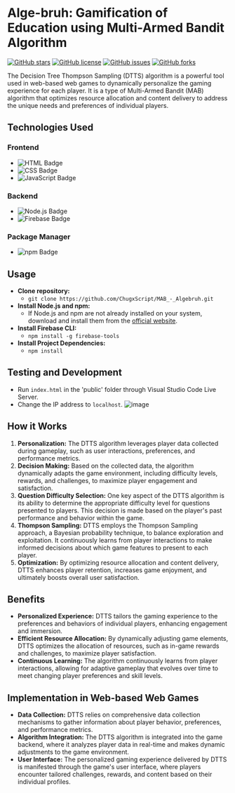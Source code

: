 # Alge-bruh: Gamification of Education using Multi-Armed Bandit Algorithm

[![GitHub stars](https://img.shields.io/github/stars/ChugxScript/MAB_-_Algebruh.svg)](https://github.com/ChugxScript/MAB_-_Algebruh/stargazers)
[![GitHub license](https://img.shields.io/github/license/ChugxScript/MAB_-_Algebruh.svg)](https://github.com/ChugxScript/MAB_-_Algebruh/blob/master/LICENSE)
[![GitHub issues](https://img.shields.io/github/issues/ChugxScript/MAB_-_Algebruh.svg)](https://github.com/ChugxScript/MAB_-_Algebruh/issues)
[![GitHub forks](https://img.shields.io/github/forks/ChugxScript/MAB_-_Algebruh.svg)](https://github.com/ChugxScript/MAB_-_Algebruh/network)

The Decision Tree Thompson Sampling (DTTS) algorithm is a powerful tool used in web-based web games to dynamically personalize the gaming experience for each player. It is a type of Multi-Armed Bandit (MAB) algorithm that optimizes resource allocation and content delivery to address the unique needs and preferences of individual players.

## Technologies Used
### Frontend
- ![HTML Badge](https://img.shields.io/badge/-HTML-E34F26?style=flat&logo=html5&logoColor=white)
- ![CSS Badge](https://img.shields.io/badge/-CSS-1572B6?style=flat&logo=css3&logoColor=white) 
- ![JavaScript Badge](https://img.shields.io/badge/-JavaScript-F7DF1E?style=flat&logo=javascript&logoColor=black) 
  
### Backend
- ![Node.js Badge](https://img.shields.io/badge/-Node.js-339933?style=flat&logo=node.js&logoColor=white) 
- ![Firebase Badge](https://img.shields.io/badge/-Firebase-FFCA28?style=flat&logo=firebase&logoColor=black)

### Package Manager
- ![npm Badge](https://img.shields.io/badge/-npm-CB3837?style=flat&logo=npm&logoColor=white)

## Usage
- **Clone repository:**
  - `git clone https://github.com/ChugxScript/MAB_-_Algebruh.git`
- **Install Node.js and npm:**
  - If Node.js and npm are not already installed on your system, download and install them from the [official website](https://nodejs.org/en).
- **Install Firebase CLI:**
  - `npm install -g firebase-tools`
- **Install Project Dependencies:**
  - `npm install`

## Testing and Development
- Run `index.html` in the 'public' folder through Visual Studio Code Live Server.
- Change the IP address to `localhost`.
  ![image](https://github.com/ChugxScript/MAB_-_Algebruh/assets/101156843/a887678b-06bf-4208-93c2-204cfd743927)

## How it Works
1. **Personalization:** The DTTS algorithm leverages player data collected during gameplay, such as user interactions, preferences, and performance metrics.
2. **Decision Making:** Based on the collected data, the algorithm dynamically adapts the game environment, including difficulty levels, rewards, and challenges, to maximize player engagement and satisfaction.
3. **Question Difficulty Selection:** One key aspect of the DTTS algorithm is its ability to determine the appropriate difficulty level for questions presented to players. This decision is made based on the player's past performance and behavior within the game.
4. **Thompson Sampling:** DTTS employs the Thompson Sampling approach, a Bayesian probability technique, to balance exploration and exploitation. It continuously learns from player interactions to make informed decisions about which game features to present to each player.
5. **Optimization:** By optimizing resource allocation and content delivery, DTTS enhances player retention, increases game enjoyment, and ultimately boosts overall user satisfaction.

## Benefits
- **Personalized Experience:** DTTS tailors the gaming experience to the preferences and behaviors of individual players, enhancing engagement and immersion.
- **Efficient Resource Allocation:** By dynamically adjusting game elements, DTTS optimizes the allocation of resources, such as in-game rewards and challenges, to maximize player satisfaction.
- **Continuous Learning:** The algorithm continuously learns from player interactions, allowing for adaptive gameplay that evolves over time to meet changing player preferences and skill levels.

## Implementation in Web-based Web Games
- **Data Collection:** DTTS relies on comprehensive data collection mechanisms to gather information about player behavior, preferences, and performance metrics.
- **Algorithm Integration:** The DTTS algorithm is integrated into the game backend, where it analyzes player data in real-time and makes dynamic adjustments to the game environment.
- **User Interface:** The personalized gaming experience delivered by DTTS is manifested through the game's user interface, where players encounter tailored challenges, rewards, and content based on their individual profiles.
